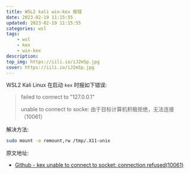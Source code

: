 ```yaml
---
title: WSL2 kali win-kex 报错
date: 2023-02-19 11:15:55
updated: 2023-02-19 11:15:55
categories: wsl
tags:
    - wsl
    - kex
    - win-kex
description: 
top_img: https://iili.io/iJ2mSp.jpg
cover: https://iili.io/iJ2mSp.jpg
---
```


WSL2 Kali Linux 在启动 `kex` 时报如下错误:

> failed to connect to "127.0.0.1"
>
> unable to connect to socke: 由于目标计算机积极拒绝，无法连接（10061）

解决方法:

```bash
sudo mount -o remount,rw /tmp/.X11-unix
```

原文地址:

* [Github - kex unable to connect to socket: connection refused(10061)](https://github.com/microsoft/WSL/discussions/6675#discussioncomment-5012927)
